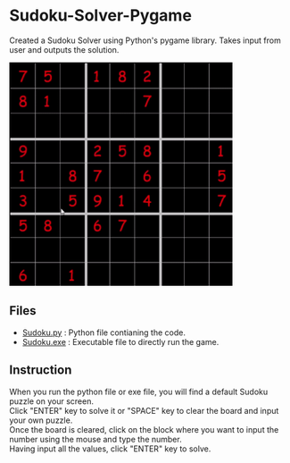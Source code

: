 # Sudoku-Solver-Pygame
Created a Sudoku Solver using Python's pygame library. Takes input from user and outputs the solution.


<img src="sudoku.gif" width="400" height="400"/>


## Files
* [Sudoku.py](Sudoku.py) : Python file contianing the code.
* [Sudoku.exe](Sudoku.exe) : Executable file to directly run the game.

## Instruction
When you run the python file or exe file, you will find a default Sudoku puzzle on your screen.  
Click "ENTER" key to solve it or "SPACE" key to clear the board and input your own puzzle.  
Once the board is cleared, click on the block where you want to input the number using the mouse and type the number.  
Having input all the values, click "ENTER" key to solve.  
